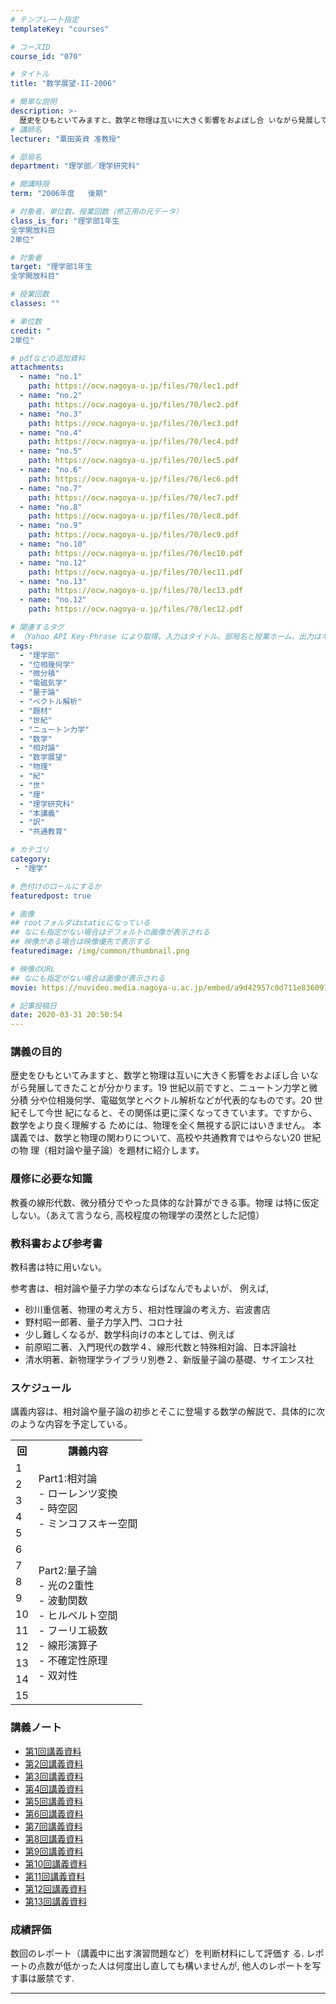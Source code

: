 ```yaml
---
# テンプレート指定
templateKey: "courses"

# コースID
course_id: "070"

# タイトル
title: "数学展望-II-2006"

# 簡単な説明
description: >-
  歴史をひもといてみますと、数学と物理は互いに大きく影響をおよぼし合 いながら発展してきたことが分かります。19 世紀以前ですと、ニュートン力学と微分積 分や位相幾何学、電磁気学とベクトル解析などが代表的なものです。20 世紀そして今世 紀になると、その関係は更に深くなってきています。ですから、数学をより良く理解する ためには、物理を全く無視する訳にはいきません。 本講義では、数学と物理の関わりにつ ....
# 講師名
lecturer: "粟田英資 准教授"

# 部局名
department: "理学部／理学研究科"

# 開講時限
term: "2006年度	後期"

# 対象者、単位数、授業回数（修正用の元データ）
class_is_for: "理学部1年生
全学開放科目
2単位"

# 対象者
target: "理学部1年生
全学開放科目"

# 授業回数
classes: ""

# 単位数
credit: "
2単位"

# pdfなどの追加資料
attachments:
  - name: "no.1" 
    path: https://ocw.nagoya-u.jp/files/70/lec1.pdf
  - name: "no.2" 
    path: https://ocw.nagoya-u.jp/files/70/lec2.pdf
  - name: "no.3" 
    path: https://ocw.nagoya-u.jp/files/70/lec3.pdf
  - name: "no.4" 
    path: https://ocw.nagoya-u.jp/files/70/lec4.pdf
  - name: "no.5" 
    path: https://ocw.nagoya-u.jp/files/70/lec5.pdf
  - name: "no.6" 
    path: https://ocw.nagoya-u.jp/files/70/lec6.pdf
  - name: "no.7" 
    path: https://ocw.nagoya-u.jp/files/70/lec7.pdf
  - name: "no.8" 
    path: https://ocw.nagoya-u.jp/files/70/lec8.pdf
  - name: "no.9" 
    path: https://ocw.nagoya-u.jp/files/70/lec9.pdf
  - name: "no.10" 
    path: https://ocw.nagoya-u.jp/files/70/lec10.pdf
  - name: "no.12" 
    path: https://ocw.nagoya-u.jp/files/70/lec11.pdf
  - name: "no.13" 
    path: https://ocw.nagoya-u.jp/files/70/lec13.pdf
  - name: "no.12" 
    path: https://ocw.nagoya-u.jp/files/70/lec12.pdf

# 関連するタグ
# （Yahoo API Key-Phrase により取得。入力はタイトル、部局名と授業ホーム、出力はキーフレーズ（tags））
tags:
  - "理学部"
  - "位相幾何学"
  - "微分積"
  - "電磁気学"
  - "量子論"
  - "ベクトル解析"
  - "題材"
  - "世紀"
  - "ニュートン力学"
  - "数学"
  - "相対論"
  - "数学展望"
  - "物理"
  - "紀"
  - "世"
  - "理"
  - "理学研究科"
  - "本講義"
  - "訳"
  - "共通教育"

# カテゴリ
category:
 - "理学"

# 色付けのロールにするか
featuredpost: true

# 画像
## rootフォルダはstaticになっている
## なにも指定がない場合はデフォルトの画像が表示される
## 映像がある場合は映像優先で表示する
featuredimage: /img/common/thumbnail.png

# 映像のURL
## なにも指定がない場合は画像が表示される
movie: https://nuvideo.media.nagoya-u.ac.jp/embed/a9d42957c0d711e8360916acba9b92ff1615e54a

# 記事投稿日
date: 2020-03-31 20:50:54
---
```


### 講義の目的

歴史をひもといてみますと、数学と物理は互いに大きく影響をおよぼし合 いながら発展してきたことが分かります。19 世紀以前ですと、ニュートン力学と微分積 分や位相幾何学、電磁気学とベクトル解析などが代表的なものです。20 世紀そして今世 紀になると、その関係は更に深くなってきています。ですから、数学をより良く理解する ためには、物理を全く無視する訳にはいきません。 本講義では、数学と物理の関わりについて、高校や共通教育ではやらない20 世紀の物 理（相対論や量子論）を題材に紹介します。








### 履修に必要な知識

教養の線形代数、微分積分でやった具体的な計算ができる事。物理 は特に仮定しない。（あえて言うなら, 高校程度の物理学の漠然とした記憶）

### 教科書および参考書

教科書は特に用いない。

参考書は、相対論や量子力学の本ならばなんでもよいが、 例えば,

* 砂川重信著、物理の考え方５、相対性理論の考え方、岩波書店
* 野村昭一郎著、量子力学入門、コロナ社
* 少し難しくなるが、数学科向けの本としては、例えば
* 前原昭二著、入門現代の数学４、線形代数と特殊相対論、日本評論社
* 清水明著、新物理学ライブラリ別巻２、新版量子論の基礎、サイエンス社


<h3>スケジュール</h3>
<p>
講義内容は、相対論や量子論の初歩とそこに登場する数学の解説で、具体的に次のような内容を予定している。
</p>



<table class="basic" width="455">
<tr>
<th width="20" class="center">回</th>
<th class="center">講義内容</th>
</tr>

<tr>
<td class="center" >1</td>
<td rowspan=5>
Part1:相対論<br>
- ローレンツ変換<br>
- 時空図<br>
- ミンコフスキー空間
</td>
</tr>

<tr>
<td class="center">2</td>
</tr>

<tr>
<td class="center">3</td>
</tr>

<tr>
<td class="center">4</td>
</tr>

<tr>
<td class="center">5</td>
</tr>

<tr>
<td class="center">6</td>
<td rowspan=10>
Part2:量子論<br>
- 光の2重性<br>
- 波動関数<br>
- ヒルベルト空間<br>
- フーリエ級数<br>
- 線形演算子<br>
- 不確定性原理<br>
- 双対性
</td>
</tr>

<tr>
<td class="center">7</td>
</tr>

<tr>
<td class="center">8</td>
</tr>

<tr>
<td class="center">9</td>
</tr>

<tr>
<td class="center">10</td>
</tr>

<tr>
<td class="center">11</td>
</tr>

<tr>
<td class="center">12</td>
</tr>

<tr>
<td class="center">13</td>
</tr>

<tr>
<td class="center">14</td>
</tr>

<tr>
<td class="center">15</td>
</tr>



</table>


### 講義ノート

- [第1回講義資料](https://ocw.nagoya-u.jp/files/70/lec1.pdf) 
- [第2回講義資料](https://ocw.nagoya-u.jp/files/70/lec2.pdf) 
- [第3回講義資料](https://ocw.nagoya-u.jp/files/70/lec3.pdf) 
- [第4回講義資料](https://ocw.nagoya-u.jp/files/70/lec4.pdf) 
- [第5回講義資料](https://ocw.nagoya-u.jp/files/70/lec5.pdf) 
- [第6回講義資料](https://ocw.nagoya-u.jp/files/70/lec6.pdf) 
- [第7回講義資料](https://ocw.nagoya-u.jp/files/70/lec7.pdf) 
- [第8回講義資料](https://ocw.nagoya-u.jp/files/70/lec8.pdf) 
- [第9回講義資料](https://ocw.nagoya-u.jp/files/70/lec9.pdf) 
- [第10回講義資料](https://ocw.nagoya-u.jp/files/70/lec10.pdf) 
- [第11回講義資料](https://ocw.nagoya-u.jp/files/70/lec11.pdf) 
- [第12回講義資料](https://ocw.nagoya-u.jp/files/70/lec12.pdf) 
- [第13回講義資料](https://ocw.nagoya-u.jp/files/70/lec13.pdf) 





### 成績評価

数回のレポート（講義中に出す演習問題など）を判断材料にして評価す る. レポートの点数が低かった人は何度出し直しても構いませんが, 他人のレポートを写す事は厳禁です.



-----